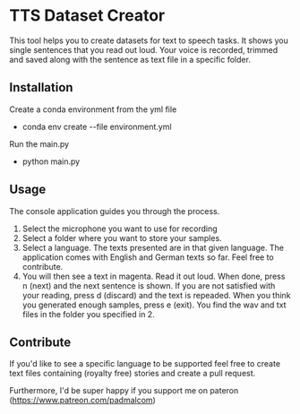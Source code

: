 # TTS Dataset Creator
This tool helps you to create datasets for text to speech tasks. It shows you single sentences that you read out loud. Your voice
is recorded, trimmed and saved along with the sentence as text file in a specific folder.

## Installation
Create a conda environment from the yml file

- conda env create --file environment.yml

Run the main.py

- python main.py


## Usage
The console application guides you through the process.

1. Select the microphone you want to use for recording
2. Select a folder where you want to store your samples.
3. Select a language. The texts presented are in that given language. The application comes with English and German texts so far. Feel free to contribute.
4. You will then see a text in magenta. Read it out loud. When done, press n (next) and the next sentence is shown. If you are not satisfied with your reading, press d (discard) and the text is repeaded. When you think you generated enough samples, press e (exit). You find the wav and txt files in the folder you specified in 2.

## Contribute
If you'd like to see a specific language to be supported feel free to create text files containing (royalty free) stories and create a pull request.

Furthermore, I'd be super happy if you support me on pateron (https://www.patreon.com/padmalcom)